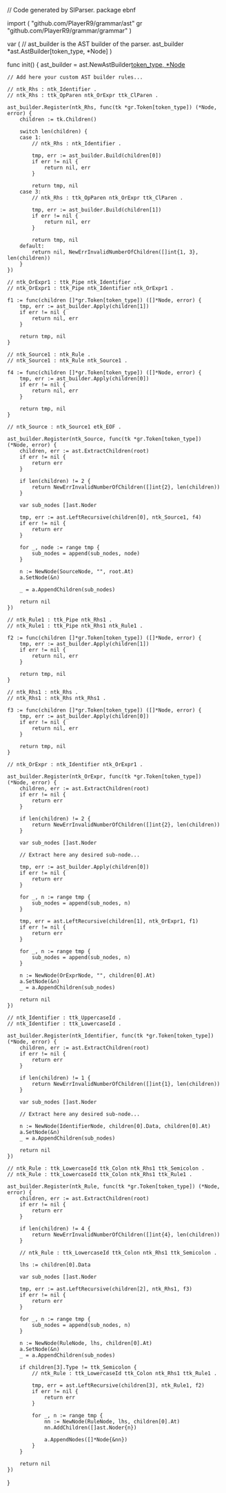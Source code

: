 // Code generated by SlParser.
package ebnf

import (
	"github.com/PlayerR9/grammar/ast"
	gr "github.com/PlayerR9/grammar/grammar"
)

var (
	// ast_builder is the AST builder of the parser.
	ast_builder *ast.AstBuilder[token_type, *Node]
)

func init() {
	ast_builder = ast.NewAstBuilder[token_type, *Node]()

	// Add here your custom AST builder rules...

	// ntk_Rhs : ntk_Identifier .
	// ntk_Rhs : ttk_OpParen ntk_OrExpr ttk_ClParen .

	ast_builder.Register(ntk_Rhs, func(tk *gr.Token[token_type]) (*Node, error) {
		children := tk.Children()

		switch len(children) {
		case 1:
			// ntk_Rhs : ntk_Identifier .

			tmp, err := ast_builder.Build(children[0])
			if err != nil {
				return nil, err
			}

			return tmp, nil
		case 3:
			// ntk_Rhs : ttk_OpParen ntk_OrExpr ttk_ClParen .

			tmp, err := ast_builder.Build(children[1])
			if err != nil {
				return nil, err
			}

			return tmp, nil
		default:
			return nil, NewErrInvalidNumberOfChildren([]int{1, 3}, len(children))
		}
	})

	// ntk_OrExpr1 : ttk_Pipe ntk_Identifier .
	// ntk_OrExpr1 : ttk_Pipe ntk_Identifier ntk_OrExpr1 .

	f1 := func(children []*gr.Token[token_type]) ([]*Node, error) {
		tmp, err := ast_builder.Apply(children[1])
		if err != nil {
			return nil, err
		}

		return tmp, nil
	}

	// ntk_Source1 : ntk_Rule .
	// ntk_Source1 : ntk_Rule ntk_Source1 .

	f4 := func(children []*gr.Token[token_type]) ([]*Node, error) {
		tmp, err := ast_builder.Apply(children[0])
		if err != nil {
			return nil, err
		}

		return tmp, nil
	}

	// ntk_Source : ntk_Source1 etk_EOF .

	ast_builder.Register(ntk_Source, func(tk *gr.Token[token_type]) (*Node, error) {
		children, err := ast.ExtractChildren(root)
		if err != nil {
			return err
		}

		if len(children) != 2 {
			return NewErrInvalidNumberOfChildren([]int{2}, len(children))
		}

		var sub_nodes []ast.Noder

		tmp, err := ast.LeftRecursive(children[0], ntk_Source1, f4)
		if err != nil {
			return err
		}

		for _, node := range tmp {
			sub_nodes = append(sub_nodes, node)
		}

		n := NewNode(SourceNode, "", root.At)
		a.SetNode(&n)

		_ = a.AppendChildren(sub_nodes)

		return nil
	})

	// ntk_Rule1 : ttk_Pipe ntk_Rhs1 .
	// ntk_Rule1 : ttk_Pipe ntk_Rhs1 ntk_Rule1 .

	f2 := func(children []*gr.Token[token_type]) ([]*Node, error) {
		tmp, err := ast_builder.Apply(children[1])
		if err != nil {
			return nil, err
		}

		return tmp, nil
	}

	// ntk_Rhs1 : ntk_Rhs .
	// ntk_Rhs1 : ntk_Rhs ntk_Rhs1 .

	f3 := func(children []*gr.Token[token_type]) ([]*Node, error) {
		tmp, err := ast_builder.Apply(children[0])
		if err != nil {
			return nil, err
		}

		return tmp, nil
	}

	// ntk_OrExpr : ntk_Identifier ntk_OrExpr1 .

	ast_builder.Register(ntk_OrExpr, func(tk *gr.Token[token_type]) (*Node, error) {
		children, err := ast.ExtractChildren(root)
		if err != nil {
			return err
		}

		if len(children) != 2 {
			return NewErrInvalidNumberOfChildren([]int{2}, len(children))
		}

		var sub_nodes []ast.Noder

		// Extract here any desired sub-node...

		tmp, err := ast_builder.Apply(children[0])
		if err != nil {
			return err
		}

		for _, n := range tmp {
			sub_nodes = append(sub_nodes, n)
		}

		tmp, err = ast.LeftRecursive(children[1], ntk_OrExpr1, f1)
		if err != nil {
			return err
		}

		for _, n := range tmp {
			sub_nodes = append(sub_nodes, n)
		}

		n := NewNode(OrExprNode, "", children[0].At)
		a.SetNode(&n)
		_ = a.AppendChildren(sub_nodes)

		return nil
	})

	// ntk_Identifier : ttk_UppercaseId .
	// ntk_Identifier : ttk_LowercaseId .

	ast_builder.Register(ntk_Identifier, func(tk *gr.Token[token_type]) (*Node, error) {
		children, err := ast.ExtractChildren(root)
		if err != nil {
			return err
		}

		if len(children) != 1 {
			return NewErrInvalidNumberOfChildren([]int{1}, len(children))
		}

		var sub_nodes []ast.Noder

		// Extract here any desired sub-node...

		n := NewNode(IdentifierNode, children[0].Data, children[0].At)
		a.SetNode(&n)
		_ = a.AppendChildren(sub_nodes)

		return nil
	})

	// ntk_Rule : ttk_LowercaseId ttk_Colon ntk_Rhs1 ttk_Semicolon .
	// ntk_Rule : ttk_LowercaseId ttk_Colon ntk_Rhs1 ttk_Rule1 .

	ast_builder.Register(ntk_Rule, func(tk *gr.Token[token_type]) (*Node, error) {
		children, err := ast.ExtractChildren(root)
		if err != nil {
			return err
		}

		if len(children) != 4 {
			return NewErrInvalidNumberOfChildren([]int{4}, len(children))
		}

		// ntk_Rule : ttk_LowercaseId ttk_Colon ntk_Rhs1 ttk_Semicolon .

		lhs := children[0].Data

		var sub_nodes []ast.Noder

		tmp, err := ast.LeftRecursive(children[2], ntk_Rhs1, f3)
		if err != nil {
			return err
		}

		for _, n := range tmp {
			sub_nodes = append(sub_nodes, n)
		}

		n := NewNode(RuleNode, lhs, children[0].At)
		a.SetNode(&n)
		_ = a.AppendChildren(sub_nodes)

		if children[3].Type != ttk_Semicolon {
			// ntk_Rule : ttk_LowercaseId ttk_Colon ntk_Rhs1 ttk_Rule1 .

			tmp, err = ast.LeftRecursive(children[3], ntk_Rule1, f2)
			if err != nil {
				return err
			}

			for _, n := range tmp {
				nn := NewNode(RuleNode, lhs, children[0].At)
				nn.AddChildren([]ast.Noder{n})

				a.AppendNodes([]*Node{&nn})
			}
		}

		return nil
	})
}
